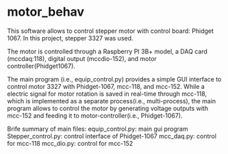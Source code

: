 # motor_behav
This software allows to control stepper motor with control board: Phidget 1067.
In this project, stepper 3327 was used.

The motor is controlled through a Raspberry PI 3B+ model, a DAQ card (mccdaq:118), digital output (mccdio-152), 
and motor controller(Phidget1067).

The main program (i.e., equip_control.py) provides a simple GUI interface to control motor 3327 with Phidget-1067, mcc-118, and mcc-152.
While a electric signal for motor rotation is saved in real-time through mcc-118, which is implemented as a separate process(i.e., multi-process), 
the main program allows to control the motor by generating voltage outputs with mcc-152 and feeding it to motor-controller(i.e., Phidget-1067).

Brife summary of main files:
equip_control.py: main gui program
Stepper_control.py: control interface of Phidget-1067
mcc_daq.py: control for mcc-118
mcc_dio.py: control for mcc-152

